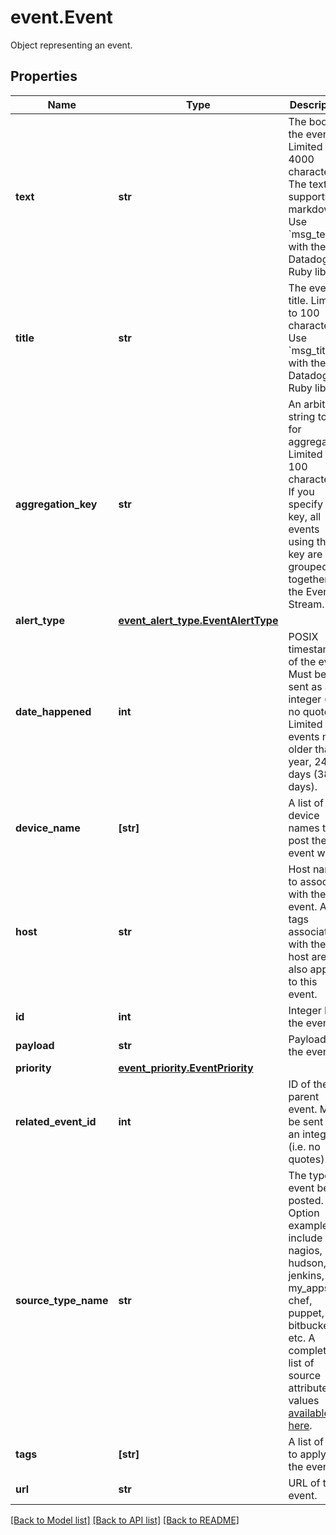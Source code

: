 # event.Event

Object representing an event.
## Properties
Name | Type | Description | Notes
------------ | ------------- | ------------- | -------------
**text** | **str** | The body of the event. Limited to 4000 characters. The text supports markdown. Use &#x60;msg_text&#x60; with the Datadog Ruby library. | 
**title** | **str** | The event title. Limited to 100 characters. Use &#x60;msg_title&#x60; with the Datadog Ruby library. | 
**aggregation_key** | **str** | An arbitrary string to use for aggregation. Limited to 100 characters. If you specify a key, all events using that key are grouped together in the Event Stream. | [optional] 
**alert_type** | [**event_alert_type.EventAlertType**](EventAlertType.md) |  | [optional] 
**date_happened** | **int** | POSIX timestamp of the event. Must be sent as an integer (i.e. no quotes). Limited to events no older than 1 year, 24 days (389 days). | [optional] 
**device_name** | **[str]** | A list of device names to post the event with. | [optional] 
**host** | **str** | Host name to associate with the event. Any tags associated with the host are also applied to this event. | [optional] 
**id** | **int** | Integer ID of the event. | [optional] [readonly] 
**payload** | **str** | Payload of the event. | [optional] [readonly] 
**priority** | [**event_priority.EventPriority**](EventPriority.md) |  | [optional] 
**related_event_id** | **int** | ID of the parent event. Must be sent as an integer (i.e. no quotes). | [optional] 
**source_type_name** | **str** | The type of event being posted. Option examples include nagios, hudson, jenkins, my_apps, chef, puppet, git, bitbucket, etc. A complete list of source attribute values [available here](https://docs.datadoghq.com/integrations/faq/list-of-api-source-attribute-value). | [optional] 
**tags** | **[str]** | A list of tags to apply to the event. | [optional] 
**url** | **str** | URL of the event. | [optional] [readonly] 

[[Back to Model list]](README.md#documentation-for-models) [[Back to API list]](README.md#documentation-for-api-endpoints) [[Back to README]](README.md)


